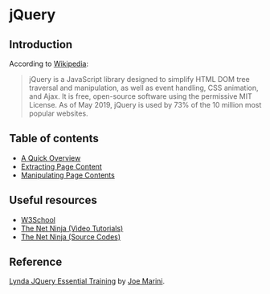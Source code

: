 # jQuery
## Introduction
According to [Wikipedia](https://en.wikipedia.org/wiki/JQuery):
>jQuery is a JavaScript library designed to simplify HTML DOM tree traversal and manipulation, as well as event handling, CSS animation, and Ajax. It is free, open-source software using the permissive MIT License. As of May 2019, jQuery is used by 73% of the 10 million most popular websites.


## Table of contents
  - [A Quick Overview](https://github.com/hosseindehghanipour1998/Web_Programming/tree/master/7%20-%20JQuery/1%20-%20A%20Quick%20Overview)
  - [Extracting Page Content](https://github.com/hosseindehghanipour1998/Web_Programming/tree/master/7%20-%20JQuery/2%20-%20%20Extracting%20Page%20Content)
  - [Manipulating Page Contents](https://github.com/hosseindehghanipour1998/Web_Programming/tree/master/7%20-%20JQuery/3%20-%20Manipulating%20Page%20Content)
  
## Useful resources
   - [W3School](https://www.w3schools.com/jquery/)
   - [The Net Ninja (Video Tutorials) ](https://www.youtube.com/playlist?list=PL4cUxeGkcC9hNUJ0j6ccnOAcJIPoTRpO4)
   - [The Net Ninja (Source Codes) ](https://github.com/iamshaunjp/PSD-to-HTML-1)

## Reference
[Lynda JQuery Essential Training](https://www.lynda.com/jQuery-tutorials/jQuery-Essential-Training/494389-2.html) by [Joe Marini](https://www.lynda.com/Joe-Marini/85-1.html).
